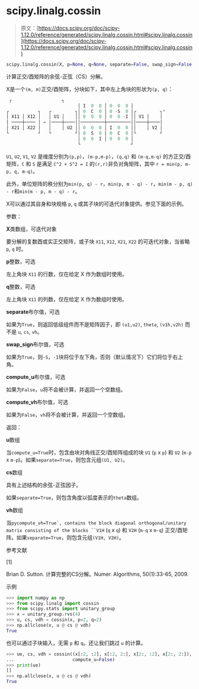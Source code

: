 # scipy.linalg.cossin

> 原文：[https://docs.scipy.org/doc/scipy-1.12.0/reference/generated/scipy.linalg.cossin.html#scipy.linalg.cossin](https://docs.scipy.org/doc/scipy-1.12.0/reference/generated/scipy.linalg.cossin.html#scipy.linalg.cossin)

```py
scipy.linalg.cossin(X, p=None, q=None, separate=False, swap_sign=False, compute_u=True, compute_vh=True)
```

计算正交/酉矩阵的余弦-正弦（CS）分解。

X是一个`(m, m)`正交/酉矩阵，分块如下，其中左上角块的形状为`(p, q)`：

```py
 ┌                   ┐
                           │ I  0  0 │ 0  0  0 │
┌           ┐   ┌         ┐│ 0  C  0 │ 0 -S  0 │┌         ┐*
│ X11 │ X12 │   │ U1 │    ││ 0  0  0 │ 0  0 -I ││ V1 │    │
│ ────┼──── │ = │────┼────││─────────┼─────────││────┼────│
│ X21 │ X22 │   │    │ U2 ││ 0  0  0 │ I  0  0 ││    │ V2 │
└           ┘   └         ┘│ 0  S  0 │ 0  C  0 │└         ┘
                           │ 0  0  I │ 0  0  0 │
                           └                   ┘ 
```

`U1`, `U2`, `V1`, `V2` 是维度分别为`(p,p)`，`(m-p,m-p)`，`(q,q)` 和 `(m-q,m-q)` 的方正交/酉矩阵，`C` 和 `S` 是满足 `C^2 + S^2 = I` 的`(r,r)`非负对角矩阵，其中 `r = min(p, m-p, q, m-q)`。

此外，单位矩阵的秩分别为`min(p, q) - r`，`min(p, m - q) - r`，`min(m - p, q) - r`和`min(m - p, m - q) - r`。

X可以通过其自身和块规格 `p`, `q` 或其子块的可迭代对象提供。参见下面的示例。

参数：

**X**类数组，可迭代对象

要分解的复数酉或实正交矩阵，或子块 `X11`, `X12`, `X21`, `X22` 的可迭代对象，当省略 `p`, `q` 时。

**p**整数，可选

左上角块 `X11` 的行数，仅在给定 X 作为数组时使用。

**q**整数，可选

左上角块 `X11` 的列数，仅在给定 X 作为数组时使用。

**separate**布尔值，可选

如果为`True`，则返回低级组件而不是矩阵因子，即 `(u1,u2)`, `theta`, `(v1h,v2h)` 而不是 `u`, `cs`, `vh`。

**swap_sign**布尔值，可选

如果为`True`，则`-S`，`-I`块将位于左下角，否则（默认情况下）它们将位于右上角。

**compute_u**布尔值，可选

如果为`False`，`u`将不会被计算，并返回一个空数组。

**compute_vh**布尔值，可选

如果为`False`，`vh`将不会被计算，并返回一个空数组。

返回：

**u**数组

当`compute_u=True`时，包含由块对角线正交/酉矩阵组成的块 `U1` (`p` x `p`) 和 `U2` (`m-p` x `m-p`)。如果`separate=True`，则包含元组`(U1, U2)`。

**cs**数组

具有上述结构的余弦-正弦因子。

如果`separate=True`，则包含角度以弧度表示的`theta`数组。

**vh**数组

当```pycompute_vh=True`, contains the block diagonal orthogonal/unitary matrix consisting of the blocks ``V1H``` (`q` x `q`) 和 `V2H` (`m-q` x `m-q`) 正交/酉矩阵。如果`separate=True`，则包含元组`(V1H, V2H)`。

参考文献

[1]

Brian D. Sutton. 计算完整的CS分解。Numer. Algorithms, 50(1):33-65, 2009.

示例

```py
>>> import numpy as np
>>> from scipy.linalg import cossin
>>> from scipy.stats import unitary_group
>>> x = unitary_group.rvs(4)
>>> u, cs, vdh = cossin(x, p=2, q=2)
>>> np.allclose(x, u @ cs @ vdh)
True 
```

也可以通过子块输入，无需 `p` 和 `q`。还让我们跳过 `u` 的计算。

```py
>>> ue, cs, vdh = cossin((x[:2, :2], x[:2, 2:], x[2:, :2], x[2:, 2:]),
...                      compute_u=False)
>>> print(ue)
[]
>>> np.allclose(x, u @ cs @ vdh)
True 
```
